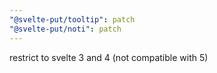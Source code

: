 ```yaml
---
"@svelte-put/tooltip": patch
"@svelte-put/noti": patch
---
```


restrict to svelte 3 and 4 (not compatible with 5)

